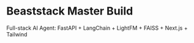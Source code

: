 # Beaststack Master Build
Full-stack AI Agent: FastAPI + LangChain + LightFM + FAISS + Next.js + Tailwind